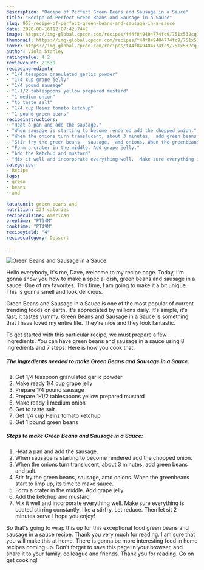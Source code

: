 ```yaml
---
description: "Recipe of Perfect Green Beans and Sausage in a Sauce"
title: "Recipe of Perfect Green Beans and Sausage in a Sauce"
slug: 955-recipe-of-perfect-green-beans-and-sausage-in-a-sauce
date: 2020-08-16T12:07:42.744Z
image: https://img-global.cpcdn.com/recipes/f44f849404774fc9/751x532cq70/green-beans-and-sausage-in-a-sauce-recipe-main-photo.jpg
thumbnail: https://img-global.cpcdn.com/recipes/f44f849404774fc9/751x532cq70/green-beans-and-sausage-in-a-sauce-recipe-main-photo.jpg
cover: https://img-global.cpcdn.com/recipes/f44f849404774fc9/751x532cq70/green-beans-and-sausage-in-a-sauce-recipe-main-photo.jpg
author: Viola Stanley
ratingvalue: 4.2
reviewcount: 21530
recipeingredient:
- "1/4 teaspoon granulated garlic powder"
- "1/4 cup grape jelly"
- "1/4 pound sausage"
- "1-1/2 tablespoons yellow prepared mustard"
- "1 medium onion"
- "to taste salt"
- "1/4 cup Heinz tomato ketchup"
- "1 pound green beans"
recipeinstructions:
- "Heat a pan and add the sausage."
- "When sausage is starting to become rendered add the chopped onion."
- "When the onions turn translucent, about 3 minutes,  add green beans and salt."
- "Stir fry the green beans,  sausage,  amd onions. When the greenbeans start to limp up, its time to make sauce."
- "Form a crater in the middle. Add grape jelly."
- "Add the ketchup and mustard"
- "Mix it well and incorporate everything well.  Make sure everything is coated stirring constantly,  like a stirfry. Let reduce. Then let sit 2 minutes serve I hope you enjoy!"
categories:
- Recipe
tags:
- green
- beans
- and

katakunci: green beans and 
nutrition: 234 calories
recipecuisine: American
preptime: "PT34M"
cooktime: "PT49M"
recipeyield: "4"
recipecategory: Dessert

---
```



![Green Beans and Sausage in a Sauce](https://img-global.cpcdn.com/recipes/f44f849404774fc9/751x532cq70/green-beans-and-sausage-in-a-sauce-recipe-main-photo.jpg)

Hello everybody, it's me, Dave, welcome to my recipe page. Today, I'm gonna show you how to make a special dish, green beans and sausage in a sauce. One of my favorites. This time, I am going to make it a bit unique. This is gonna smell and look delicious.



Green Beans and Sausage in a Sauce is one of the most popular of current trending foods on earth. It's appreciated by millions daily. It's simple, it's fast, it tastes yummy. Green Beans and Sausage in a Sauce is something that I have loved my entire life. They're nice and they look fantastic.


To get started with this particular recipe, we must prepare a few ingredients. You can have green beans and sausage in a sauce using 8 ingredients and 7 steps. Here is how you cook that.

<!--inarticleads1-->

##### The ingredients needed to make Green Beans and Sausage in a Sauce:

1. Get 1/4 teaspoon granulated garlic powder
1. Make ready 1/4 cup grape jelly
1. Prepare 1/4 pound sausage
1. Prepare 1-1/2 tablespoons yellow prepared mustard
1. Make ready 1 medium onion
1. Get to taste salt
1. Get 1/4 cup Heinz tomato ketchup
1. Get 1 pound green beans




<!--inarticleads2-->

##### Steps to make Green Beans and Sausage in a Sauce:

1. Heat a pan and add the sausage.
1. When sausage is starting to become rendered add the chopped onion.
1. When the onions turn translucent, about 3 minutes,  add green beans and salt.
1. Stir fry the green beans,  sausage,  amd onions. When the greenbeans start to limp up, its time to make sauce.
1. Form a crater in the middle. Add grape jelly.
1. Add the ketchup and mustard
1. Mix it well and incorporate everything well.  Make sure everything is coated stirring constantly,  like a stirfry. Let reduce. Then let sit 2 minutes serve I hope you enjoy!




So that's going to wrap this up for this exceptional food green beans and sausage in a sauce recipe. Thank you very much for reading. I am sure that you will make this at home. There is gonna be more interesting food in home recipes coming up. Don't forget to save this page in your browser, and share it to your family, colleague and friends. Thank you for reading. Go on get cooking!
